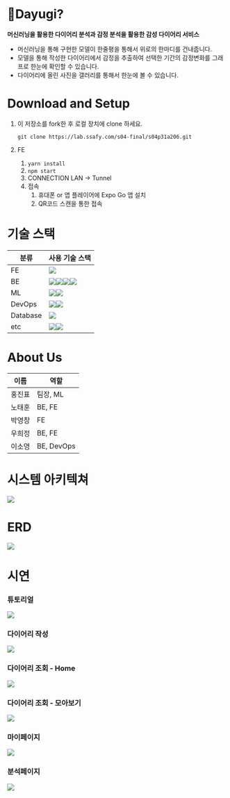 # 🌵Dayugi?

**머신러닝을 활용한 다이어리 분석과 감정 분석을 활용한 감성 다이어리 서비스**

- 머신러닝을 통해 구현한 모델이 한줄평을 통해서 위로의 한마디를 건내줍니다.
- 모델을 통해 작성한 다이어리에서 감정을 추출하여 선택한 기간의 감정변화를 그래프로 한눈에 확인할 수 있습니다.
- 다이어리에 올린 사진을 갤러리를 통해서 한눈에 볼 수 있습니다.



# Download and Setup

1. 이 저장소를 fork한 후 로컬 장치에 clone 하세요.

   `git clone https://lab.ssafy.com/s04-final/s04p31a206.git`

2. FE

   1. `yarn install`
   2. `npm start`
   3. CONNECTION LAN → Tunnel
   4. 접속
      1. 휴대폰 or 앱 플레이어에 Expo Go 앱 설치
      2. QR코드 스캔을 통한 접속



# 기술 스택

| 분류     | 사용 기술 스택                                               |
| -------- | ------------------------------------------------------------ |
| FE       | <img src="https://img.shields.io/badge/ReactNative-0.64.4-green?logo=vue.js"> |
| BE       | <img src="https://img.shields.io/badge/Java-1.8-blue?logo=java"><img src="https://img.shields.io/badge/Python-3.8.5-blue?logo=python"><img src="https://img.shields.io/badge/Flask-1.1.2-blue?logo=flask"><img src="https://img.shields.io/badge/SpringBoot-2.4.3-green?logo=spring"> |
| ML       | <img src="https://img.shields.io/badge/Pytorch-1.8.1-red?logo=pytorch"><img src="https://img.shields.io/badge/Python-3.8.5-blue?logo=python"> |
| DevOps   | <img src="https://img.shields.io/badge/Jenkins-lightgrey?logo=jenkins"><img src="https://img.shields.io/badge/Docker-blue?logo=docker"> |
| Database | <img src="https://img.shields.io/badge/MySQL-v8.0-blue?logo=mysql"> |
| etc      | <img src="https://img.shields.io/badge/Mattermost-blue?logo=mattermost"><img src="https://img.shields.io/badge/Discord-lightgrey?logo=discord"> |

# About Us

| 이름   | 역할       |
| ------ | ---------- |
| 홍진표 | 팀장, ML   |
| 노태훈 | BE, FE     |
| 박영창 | FE         |
| 우희정 | BE, FE     |
| 이소영 | BE, DevOps |

# 시스템 아키텍쳐


![](README.assets/system_diagram.png)



# ERD


![](README.assets/erd.png)

# 시연

### 튜토리얼

![](README.assets/tutorial.gif)

### 다이어리 작성

![](README.assets/diaryedit.gif)

### 다이어리 조회 - Home

![](README.assets/diary_view.gif)

### 다이어리 조회 - 모아보기

![](README.assets/moabogi.gif)

### 마이페이지

![](README.assets/mypage.gif)

### 분석페이지

![](README.assets/analysis.gif)


